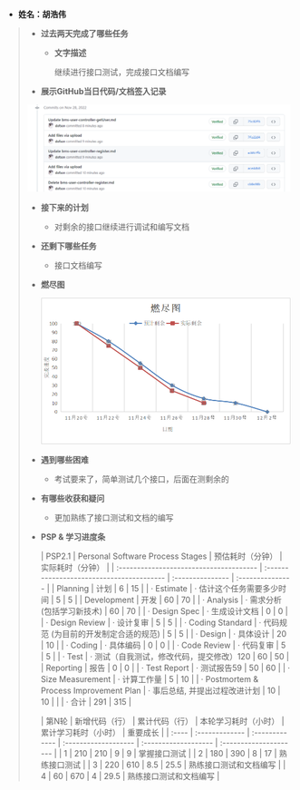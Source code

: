 - **姓名：胡浩伟**

> - **过去两天完成了哪些任务**
>
>   - **文字描述**
>
>     继续进行接口测试，完成接口文档编写
> - **展示GitHub当日代码/文档签入记录**
>
> ![image-20221128220255946](image-20221128220255946.png)
>
>
> - **接下来的计划**
>
>   - 对剩余的接口继续进行调试和编写文档
>   
> - **还剩下哪些任务**
>
>   - 接口文档编写
>
> - **燃尽图**
>
>   ![](image-table4.png)
>
> - **遇到哪些困难**
>
>   - 考试要来了，简单测试几个接口，后面在测剩余的
>
> - **有哪些收获和疑问**
>
>   - 更加熟练了接口测试和文档的编写
>
> - **PSP & 学习进度条**
>
>   | PSP2.1                                  | Personal Software Process Stages          | 预估耗时（分钟） | 实际耗时（分钟） |
>  | :-------------------------------------- | :---------------------------------------- | :--------------- | :--------------- |
>   | Planning                                | 计划                                      | 6                | 15               |
>   | · Estimate                              | · 估计这个任务需要多少时间                | 5                | 5                |
>   | Development                             | 开发                                      | 60               | 70               |
>   | · Analysis                              | · 需求分析 (包括学习新技术)               | 60               | 70               |
>   | · Design Spec                           | · 生成设计文档                            | 0                | 0                |
>   | · Design Review                         | · 设计复审                                | 5                | 5                |
>   | · Coding Standard                       | · 代码规范 (为目前的开发制定合适的规范)   | 5                | 5                |
>   | · Design                                | · 具体设计                                | 20               | 10               |
>   | · Coding                                | · 具体编码                                | 0                | 0                |
>   | · Code Review                           | · 代码复审                                | 5                | 5                |
>   | · Test                                  | · 测试（自我测试，修改代码，提交修改）120 | 60               | 50               |
>   | Reporting                               | 报告                                      | 0                | 0                |
>   | · Test Report                           | · 测试报告59                              | 50               | 60               |
>   | · Size Measurement                      | · 计算工作量                              | 5                | 10               |
>   | · Postmortem & Process Improvement Plan | · 事后总结, 并提出过程改进计划            | 10               | 10               |
>   |                                         | · 合计                                    | 291              | 315              |
> 
>   | 第N轮 | 新增代码（行） | 累计代码（行） | 本轮学习耗时（小时） | 累计学习耗时（小时） | 重要成长               |
>  | :---- | :------------- | :------------- | :------------------- | :------------------- | :--------------------- |
>   | 1     | 210            | 210            | 9                    | 9                    | 掌握接口测试           |
>   | 2     | 180            | 390            | 8                    | 17                   | 熟练接口测试           |
>   | 3     | 220            | 610            | 8.5                  | 25.5                 | 熟练接口测试和文档编写 |
>   | 4     | 60             | 670            | 4                    | 29.5                 | 熟练接口测试和文档编写 |